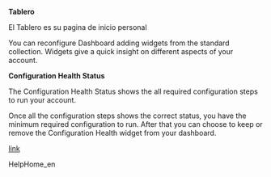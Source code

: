 **Tablero**

El Tablero es su pagina de inicio personal

You can reconfigure Dashboard adding widgets from the standard collection.
Widgets give a quick insight on different aspects of your account.

**Configuration Health Status**

The Configuration Health Status shows the all required configuration steps to run your account.

Once all the configuration steps shows the correct status, you have the minimum required configuration to run.
After that you can choose to keep or remove the Configuration Health widget from your dashboard.

[link](http://docs.ationet.com/Docs/Index/AN-Fleet_Organization-Concepts)

<include>HelpHome_en</include>
